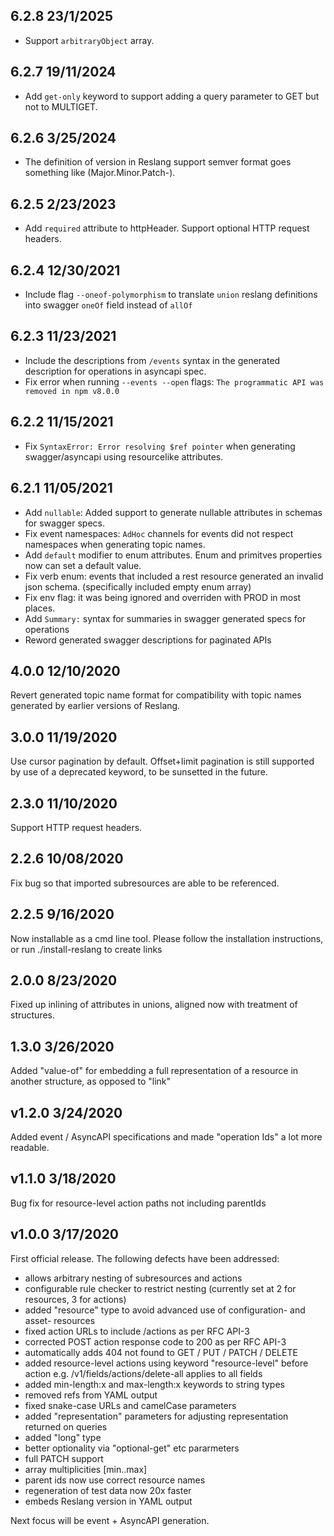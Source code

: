 ## 6.2.8 23/1/2025
- Support `arbitraryObject` array.


## 6.2.7 19/11/2024
- Add `get-only` keyword to support adding a query parameter to GET but not to MULTIGET.


## 6.2.6 3/25/2024
- The definition of version in Reslang support semver format goes something like (Major.Minor.Patch-<pre-release>).


## 6.2.5 2/23/2023
- Add `required` attribute to httpHeader. Support optional HTTP request headers.

## 6.2.4 12/30/2021

- Include flag `--oneof-polymorphism` to translate `union` reslang definitions into swagger `oneOf` field instead of `allOf`

## 6.2.3 11/23/2021

- Include the descriptions from `/events` syntax in the generated description for operations in asyncapi spec.
- Fix error when running `--events --open` flags: `The programmatic API was removed in npm v8.0.0`

## 6.2.2 11/15/2021

- Fix `SyntaxError: Error resolving $ref pointer` when generating swagger/asyncapi using resourcelike attributes.

## 6.2.1 11/05/2021

- Add `nullable`: Added support to generate nullable attributes in schemas for swagger specs.
- Fix event namespaces: `AdHoc` channels for events did not respect namespaces when generating topic names.
- Add `default` modifier to enum attributes. Enum and primitves properties now can set a default value.
- Fix verb enum: events that included a rest resource generated an invalid json schema. (specifically included empty enum array)
- Fix env flag: it was being ignored and overriden with PROD in most places.
- Add `Summary:` syntax for summaries in swagger generated specs for operations   
- Reword generated swagger descriptions for paginated APIs

## 4.0.0 12/10/2020

Revert generated topic name format for compatibility with topic names generated by earlier versions of Reslang.

## 3.0.0 11/19/2020

Use cursor pagination by default. Offset+limit pagination is still supported by use of a deprecated keyword, to be sunsetted in the future.

## 2.3.0 11/10/2020

Support HTTP request headers.

## 2.2.6 10/08/2020

Fix bug so that imported subresources are able to be referenced.

## 2.2.5 9/16/2020

Now installable as a cmd line tool. Please follow the installation instructions, or run ./install-reslang to create links

## 2.0.0 8/23/2020

Fixed up inlining of attributes in unions, aligned now with treatment of structures.

## 1.3.0 3/26/2020

Added "value-of" for embedding a full representation of a resource in another structure, as opposed to "link"

## v1.2.0 3/24/2020

Added event / AsyncAPI specifications and made "operation Ids" a lot more readable.

## v1.1.0 3/18/2020

Bug fix for resource-level action paths not including parentIds

## v1.0.0 3/17/2020

First official release. The following defects have been addressed:

-   allows arbitrary nesting of subresources and actions
-   configurable rule checker to restrict nesting (currently set at 2 for resources, 3 for actions)
-   added "resource" type to avoid advanced use of configuration- and asset- resources
-   fixed action URLs to include /actions as per RFC API-3
-   corrected POST action response code to 200 as per RFC API-3
-   automatically adds 404 not found to GET / PUT / PATCH / DELETE
-   added resource-level actions using keyword "resource-level" before action e.g. /v1/fields/actions/delete-all applies to all fields
-   added min-length:x and max-length:x keywords to string types
-   removed refs from YAML output
-   fixed snake-case URLs and camelCase parameters
-   added "representation" parameters for adjusting representation returned on queries
-   added "long" type
-   better optionality via "optional-get" etc pararmeters
-   full PATCH support
-   array multiplicities [min..max]
-   parent ids now use correct resource names
-   regeneration of test data now 20x faster
-   embeds Reslang version in YAML output

Next focus will be event + AsyncAPI generation.
